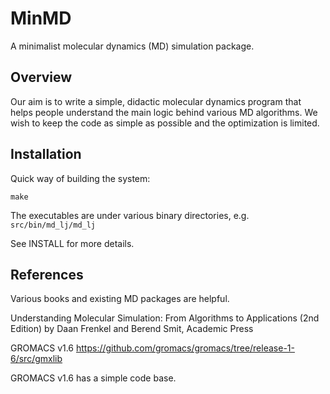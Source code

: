# MinMD

A minimalist molecular dynamics (MD) simulation package.

## Overview

Our aim is to write a simple, didactic molecular dynamics program that helps people
understand the main logic behind various MD algorithms.
We wish to keep the code as simple as possible and the optimization is limited.

## Installation

Quick way of building the system:
```
make
```
The executables are under various binary directories, e.g. `src/bin/md_lj/md_lj`

See INSTALL for more details.

## References

Various books and existing MD packages are helpful.

Understanding Molecular Simulation: From Algorithms to Applications (2nd Edition)
by Daan Frenkel and Berend Smit, Academic Press

GROMACS v1.6
https://github.com/gromacs/gromacs/tree/release-1-6/src/gmxlib

GROMACS v1.6 has a simple code base.
